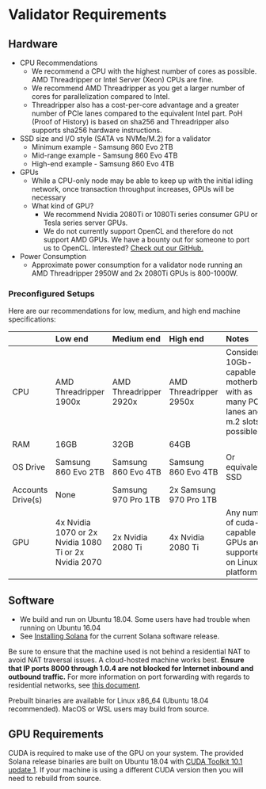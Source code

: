 # Validator Requirements

## Hardware

* CPU Recommendations
  * We recommend a CPU with the highest number of cores as possible. AMD Threadripper or Intel Server \(Xeon\) CPUs are fine.
  * We recommend AMD Threadripper as you get a larger number of cores for parallelization compared to Intel.
  * Threadripper also has a cost-per-core advantage and a greater number of PCIe lanes compared to the equivalent Intel part. PoH \(Proof of History\) is based on sha256 and Threadripper also supports sha256 hardware instructions.
* SSD size and I/O style \(SATA vs NVMe/M.2\) for a validator
  * Minimum example - Samsung 860 Evo 2TB
  * Mid-range example - Samsung 860 Evo 4TB
  * High-end example - Samsung 860 Evo 4TB
* GPUs
  * While a CPU-only node may be able to keep up with the initial idling network, once transaction throughput increases, GPUs will be necessary
  * What kind of GPU?
    * We recommend Nvidia 2080Ti or 1080Ti series consumer GPU or Tesla series server GPUs.
    * We do not currently support OpenCL and therefore do not support AMD GPUs. We have a bounty out for someone to port us to OpenCL. Interested? [Check out our GitHub.](https://github.com/solana-labs/solana)
* Power Consumption
  * Approximate power consumption for a validator node running an AMD Threadripper 2950W and 2x 2080Ti GPUs is 800-1000W.

### Preconfigured Setups

Here are our recommendations for low, medium, and high end machine specifications:

|  | Low end | Medium end | High end | Notes |
| :--- | :--- | :--- | :--- | :--- |
| CPU | AMD Threadripper 1900x | AMD Threadripper 2920x | AMD Threadripper 2950x | Consider a 10Gb-capable motherboard with as many PCIe lanes and m.2 slots as possible. |
| RAM | 16GB | 32GB | 64GB |  |
| OS Drive | Samsung 860 Evo 2TB | Samsung 860 Evo 4TB | Samsung 860 Evo 4TB | Or equivalent SSD |
| Accounts Drive\(s\) | None | Samsung 970 Pro 1TB | 2x Samsung 970 Pro 1TB |  |
| GPU | 4x Nvidia 1070 or 2x Nvidia 1080 Ti or 2x Nvidia 2070 | 2x Nvidia 2080 Ti | 4x Nvidia 2080 Ti | Any number of cuda-capable GPUs are supported on Linux platforms. |

## Software

* We build and run on Ubuntu 18.04.  Some users have had trouble when running on Ubuntu 16.04
* See [Installing Solana](../install-solana.md) for the current Solana software release.

Be sure to ensure that the machine used is not behind a residential NAT to avoid
NAT traversal issues. A cloud-hosted machine works best. **Ensure that IP ports 8000 through 1.0.4 are not blocked for Internet inbound and outbound traffic.**
For more information on port forwarding with regards to residential networks,
see [this document](http://www.mcs.sdsmt.edu/lpyeatt/courses/314/PortForwardingSetup.pdf).

Prebuilt binaries are available for Linux x86\_64 \(Ubuntu 18.04 recommended\).
MacOS or WSL users may build from source.

## GPU Requirements

CUDA is required to make use of the GPU on your system. The provided Solana
release binaries are built on Ubuntu 18.04 with [CUDA Toolkit 10.1 update 1](https://developer.nvidia.com/cuda-toolkit-archive). If your machine is using
a different CUDA version then you will need to rebuild from source.
